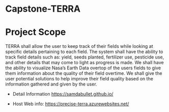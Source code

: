 # Capstone-TERRA

# Project Scope

TERRA shall allow the user to keep track of their fields while looking at specific details pertaining to each field. The system shall have the ability to track field details such as: yield, seeds planted, fertilizer use, pesticide use, and other details that may come to light as progress is made. We shall have the ability to visualize Nasa’s Earth Data overtop of the users fields to give them information about the quality of their field overtime. We shall give the user potential solutions to help improve their field quality based on the information gathered and given by the user.
* Detail Information
https://samdabullet.github.io/

* Host Web info:
https://precise-terra.azurewebsites.net/






